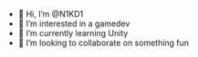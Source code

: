 - 👋 Hi, I’m @N1KD1
- 👀 I’m interested in a gamedev 
- 🌱 I’m currently learning Unity
- 💞️ I’m looking to collaborate on something fun


<!---
N1KD1/N1KD1 is a ✨ special ✨ repository because its `README.md` (this file) appears on your GitHub profile.
You can click the Preview link to take a look at your changes.
--->
